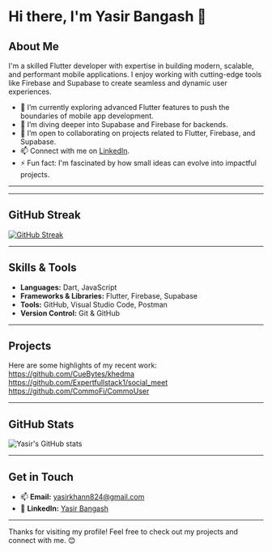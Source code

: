 # Hi there, I'm Yasir Bangash 👋

## About Me

I'm a skilled Flutter developer with expertise in building modern, scalable, and performant mobile applications. I enjoy working with cutting-edge tools like Firebase and Supabase to create seamless and dynamic user experiences.

- 🔭 I’m currently exploring advanced Flutter features to push the boundaries of mobile app development.
- 🌱 I’m diving deeper into Supabase and Firebase for backends.
- 👯 I’m open to collaborating on projects related to Flutter, Firebase, and Supabase.
- 📫 Connect with me on [LinkedIn](https://www.linkedin.com/in/yasir-khan-b79033299/).
- ⚡ Fun fact: I'm fascinated by how small ideas can evolve into impactful projects.

---

---

## GitHub Streak

[![GitHub Streak](https://streak-stats.demolab.com?user=yasir-bangash&theme=tokyonight&date_format=M%20j%5B%2C%20Y%5D&timestamp=1699999999)](https://git.io/streak-stats)


---

## Skills & Tools

- **Languages:** Dart, JavaScript
- **Frameworks & Libraries:** Flutter, Firebase, Supabase
- **Tools:** GitHub, Visual Studio Code, Postman
- **Version Control:** Git & GitHub

---

## Projects

Here are some highlights of my recent work:
https://github.com/CueBytes/khedma
https://github.com/Expertfullstack1/social_meet
https://github.com/CommoFi/CommoUser




---

## GitHub Stats

![Yasir's GitHub stats](https://github-readme-stats.vercel.app/api?username=yasir-bangash&show_icons=true&theme=tokyonight)

---

## Get in Touch

- 📫 **Email:** yasirkhann824@gmail.com
- 🔗 **LinkedIn:** [Yasir Bangash](https://www.linkedin.com/in/yasir-khan-b79033299/)

---

Thanks for visiting my profile! Feel free to check out my projects and connect with me. 😊
